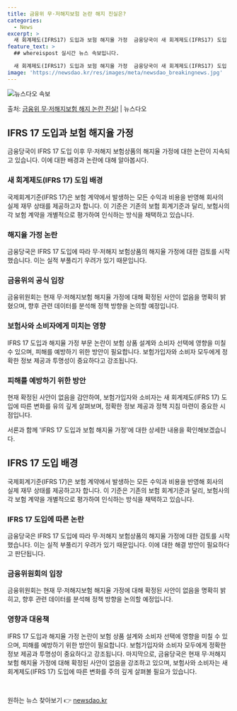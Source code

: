 ```yaml
---
title: 금융위 무·저해지보험 논란 해지 진실은?
categories:
  - News
excerpt: >
  새 회계제도(IFRS17) 도입과 보험 해지율 가정  금융당국이 새 회계제도(IFRS17) 도입 이후 무·저…
feature_text: >
  ## whereispost 실시간 뉴스 속보입니다.

  새 회계제도(IFRS17) 도입과 보험 해지율 가정  금융당국이 새 회계제도(IFRS17) 도입 이후 무·저…
image: 'https://newsdao.kr/res/images/meta/newsdao_breakingnews.jpg'
---
```


![뉴스다오 속보](https://newsdao.kr/res/images/meta/newsdao_breakingnews.jpg)

<p>출처: <a href="https://newsdao.kr/4628" rel="dofollow">금융위 무·저해지보험 해지 논란 진실!</a> | 뉴스다오</p>

<h2 data-ke-size="size26">IFRS 17 도입과 보험 해지율 가정</h2>
<p data-ke-size="size16">금융당국이 IFRS 17 도입 이후 무·저해지 보험상품의 해지율 가정에 대한 논란이 지속되고 있습니다. 이에 대한 배경과 논란에 대해 알아봅시다.</p>

<h3><b>새 회계제도(IFRS 17) 도입 배경</b></h3>
<p data-ke-size="size16">국제회계기준(IFRS 17)은 보험 계약에서 발생하는 모든 수익과 비용을 반영해 회사의 실제 재무 상태를 제공하고자 합니다. 이 기준은 기존의 보험 회계기준과 달리, 보험사의 각 보험 계약을 개별적으로 평가하여 인식하는 방식을 채택하고 있습니다.</p>

<h3><b>해지율 가정 논란</b></h3>
<p data-ke-size="size16">금융당국은 IFRS 17 도입에 따라 무·저해지 보험상품의 해지율 가정에 대한 검토를 시작했습니다. 이는 실적 부풀리기 우려가 있기 때문입니다.</p>

<h3><b>금융위의 공식 입장</b></h3>
<p data-ke-size="size16">금융위원회는 현재 무·저해지보험 해지율 가정에 대해 확정된 사안이 없음을 명확히 밝혔으며, 향후 관련 데이터를 분석해 정책 방향을 논의할 예정입니다.</p>

<h3><b>보험사와 소비자에게 미치는 영향</b></h3>
<p data-ke-size="size16">IFRS 17 도입과 해지율 가정 부문 논란이 보험 상품 설계와 소비자 선택에 영향을 미칠 수 있으며, 피해를 예방하기 위한 방안이 필요합니다. 보험가입자와 소비자 모두에게 정확한 정보 제공과 투명성이 중요하다고 강조됩니다.</p>

<h3><b>피해를 예방하기 위한 방안</b></h3>
<p data-ke-size="size16">현재 확정된 사안이 없음을 감안하여, 보험가입자와 소비자는 새 회계제도(IFRS 17) 도입에 따른 변화를 유의 깊게 살펴보며, 정확한 정보 제공과 정책 지침 마련이 중요한 시점입니다.</p>

서론과 함께 'IFRS 17 도입과 보험 해지율 가정'에 대한 상세한 내용을 확인해보겠습니다.
<br>

<h2 data-ke-size="size26">IFRS 17 도입 배경</h2>
<p data-ke-size="size16">국제회계기준(IFRS 17)은 보험 계약에서 발생하는 모든 수익과 비용을 반영해 회사의 실제 재무 상태를 제공하고자 합니다. 이 기준은 기존의 보험 회계기준과 달리, 보험사의 각 보험 계약을 개별적으로 평가하여 인식하는 방식을 채택하고 있습니다.</p>

<h3><b>IFRS 17 도입에 따른 논란</b></h3>
<p data-ke-size="size16">금융당국은 IFRS 17 도입에 따라 무·저해지 보험상품의 해지율 가정에 대한 검토를 시작했습니다. 이는 실적 부풀리기 우려가 있기 때문입니다. 이에 대한 해결 방안이 필요하다고 판단됩니다.</p>

<h3><b>금융위원회의 입장</b></h3>
<p data-ke-size="size16">금융위원회는 현재 무·저해지보험 해지율 가정에 대해 확정된 사안이 없음을 명확히 밝히고, 향후 관련 데이터를 분석해 정책 방향을 논의할 예정입니다.</p>

<h3><b>영향과 대응책</b></h3>
<p data-ke-size="size16">IFRS 17 도입과 해지율 가정 논란이 보험 상품 설계와 소비자 선택에 영향을 미칠 수 있으며, 피해를 예방하기 위한 방안이 필요합니다. 보험가입자와 소비자 모두에게 정확한 정보 제공과 투명성이 중요하다고 강조됩니다.
마지막으로, 금융당국은 현재 무·저해지보험 해지율 가정에 대해 확정된 사안이 없음을 강조하고 있으며, 보험사와 소비자는 새 회계제도(IFRS 17) 도입에 따른 변화를 주의 깊게 살펴볼 필요가 있습니다.</p>
<p data-ke-size="size16">&nbsp;</p> 

원하는 뉴스 찾아보기 👉 <a href="https://newsdao.kr" rel="dofollow">newsdao.kr</a>


